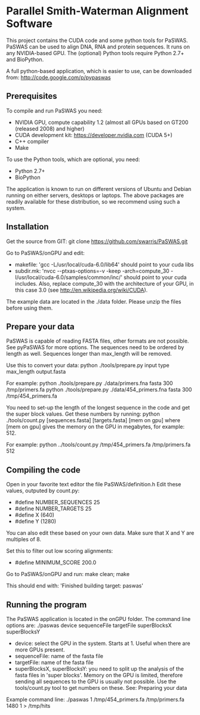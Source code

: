 Parallel Smith-Waterman Alignment Software
==========================================

This project contains the CUDA code and some python tools for PaSWAS.
PaSWAS can be used to align DNA, RNA and protein sequences. It runs on any NVIDIA-based
GPU. The (optional) Python tools require Python 2.7+ and BioPython.

A full python-based application, which is easier to use, can be downloaded from:
http://code.google.com/p/pypaswas

Prerequisites
-------------

To compile and run PaSWAS you need:
- NVIDIA GPU, compute capability 1.2 (almost all GPUs based on GT200 (released 2008) and higher)
- CUDA development kit: https://developer.nvidia.com (CUDA 5+)
- C++ compiler
- Make

To use the Python tools, which are optional, you need:
- Python 2.7+
- BioPython

The application is known to run on different versions of Ubuntu and Debian running on either servers, desktops or laptops. 
The above packages are readily available for these distribution, so we recommend using such a system.

Installation
------------

Get the source from GIT:
git clone https://github.com/swarris/PaSWAS.git

Go to PaSWAS/onGPU and edit:
- makefile: 'gcc -L/usr/local/cuda-6.0/lib64' should point to your cuda libs
- subdir.mk: 'nvcc --ptxas-options=-v -keep -arch=compute_30 -I/usr/local/cuda-6.0/samples/common/inc/' should 
point to your cuda includes. Also, replace compute_30 with the architecture of your GPU, in this case 3.0 (see http://en.wikipedia.org/wiki/CUDA).
 
The example data are located in the ./data folder. Please unzip the files before using them. 

Prepare your data
-----------------

PaSWAS is capable of reading FASTA files, other formats are not possible. See pyPaSWAS for more options. 
The sequences need to be ordered by length as well. Sequences longer than max_length will be removed.

Use this to convert your data:
python ./tools/prepare.py input type max_length output.fasta 

For example:
python ./tools/prepare.py ./data/primers.fna fasta 300 /tmp/primers.fa
python ./tools/prepare.py ./data/454_primers.fna fasta 300 /tmp/454_primers.fa

You need to set-up the length of the longest sequence in the code and get the super block values. Get these numbers by running:
python ./tools/count.py [sequences.fasta] [targets.fasta] [mem on gpu]
where [mem on gpu] gives the memory on the GPU in megabytes, for example: 512.

For example:
python ../tools/count.py /tmp/454_primers.fa /tmp/primers.fa 512

 
Compiling the code
------------------

Open in your favorite text editor the file PaSWAS/definition.h
Edit these values, outputed by count.py:
- #define NUMBER_SEQUENCES 25
- #define NUMBER_TARGETS 25
- #define X (640) 
- #define Y (1280) 

You can also edit these based on your own data. Make sure that X and Y are multiples of 8.

Set this to filter out low scoring alignments:
- #define MINIMUM_SCORE 200.0

Go to PaSWAS/onGPU and run:
make clean; make

This should end with: 
'Finished building target: paswas'

Running the program
-------------------

The PaSWAS application is located in the onGPU folder. The command line options are:
./paswas device sequenceFile targetFile superBlocksX superBlocksY

- device: select the GPU in the system. Starts at 1. Useful when there are more GPUs present.
- sequenceFile: name of the fasta file 
- targetFile: name of the fasta file
- superBlocksX, superBlocksY: you need to split up the analysis of the fasta files in 'super blocks'. Memory on the GPU is limited, therefore sending all sequences to the GPU is usually not possible. Use the tools/count.py tool to get numbers on these. See: Preparing your data

Example command line:
./paswas 1 /tmp/454_primers.fa /tmp/primers.fa 1480 1 > /tmp/hits


 


